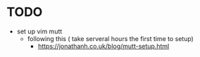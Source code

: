 # TODO
* set up vim mutt
    * following this ( take serveral hours the first time to setup)
        * https://jonathanh.co.uk/blog/mutt-setup.html
